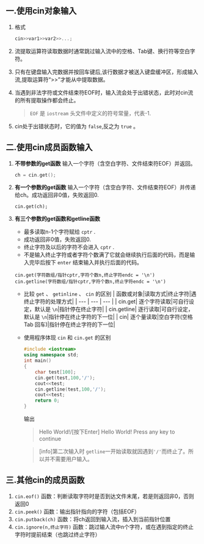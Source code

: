 ## 一.使用cin对象输入
1.	格式
	```c++
	cin>>var1>>var2>>...;
	```
2.	流提取运算符读取数据时通常跳过输入流中的空格、Tab键、换行符等空白字符。
3.	只有在键盘输入完数据并按回车键后,该行数据才被送入键盘缓冲区，形成输入流,提取运算符“>>”才能从中提取数据。
4.	当遇到非法字符或文件结束符EOF时，输入流会处于出错状态，此时对cin流的所有提取操作都会终止。
	
	> `EOF` 是 `iostream` 头文件中定义的符号常量，代表-1.
5.	cin处于出错状态时，它的值为 `false`,反之为 `true` 。

## 二.使用cin成员函数输入
1.	**不带参数的get函数** 输入一个字符（含空白字符、文件结束符EOF）并返回。
	```c++
	ch = cin.get();
	```
2.	**有一个参数的get函数** 输入一个字符（含空白字符、文件结束符EOF）并传递给ch。成功返回非0值，失败返回0.
	
	```
	cin.get(ch);
	```
3.	**有三个参数的get函数和getline函数** 
	+	最多读取n-1个字符赋给 `cptr` .
	+	成功返回非0值，失败返回0.
	+	终止字符及以后的字符不会进入 `cptr` .
	+	不是输入终止字符或者字符个数满了它就会继续执行后面的代码，而是输入完毕后按下	`enter` 结束输入并执行后面的代码。
	```
	cin.get(字符数组/指针cptr,字符个数n,终止字符endc = '\n')
	cin.getline(字符数组/指针cptr,字符个数n,终止字符endc = '\n')
	```
	+	比较 `get` 、 `getinline` 、 `cin` 的区别
		|  函数或对象|读取方式|终止字符|遇终止字符的处理方式|
		| --- | --- | --- |
		|  cin.get| 逐个字符读取|可自行设定，默认是 `\n`|指针停在终止字符|
		|  cin.getline| 逐行读取|可自行设定，默认是 `\n`|指针停在终止字符的下一位|
		|  cin| 逐个量读取|空白字符(空格 Tab 回车)|指针停在终止字符的下一位|
	+	使用程序体现 `cin` 和 `cin.get` 的区别
		```c++
		#include <iostream>
		using namespace std;
		int main()
		{
			char test[100];
			cin.get(test,100,'/');
			cout<<test;
			cin.getline(test,100,'/');
			cout<<test;
			return 0;
		}
		```
		输出
		>Hello World!/[按下Enter]
		>Hello World!
		>Press any key to continue
		
		>[info]第二次输入时 `getline`一开始读取就因遇到`'/'`而终止了。所以并不需要用户输入。
		
## 三.其他cin的成员函数
1.	`cin.eof()` 函数：判断读取字符时是否到达文件末尾，若是则返回非0，否则返回0
2.	`cin.peek()` 函数：输出指针指向的字符（包括EOF）
3.	`cin.putback(ch)` 函数：将ch返回到输入流，插入到当前指针位置
4.	`cin.ignore(n,终止字符)` 函数：跳过输人流中n个字符，或在遇到指定的终止字符时提前结束（也跳过终止字符）

